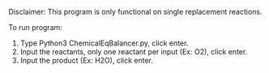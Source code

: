 Disclaimer: This program is only functional on single replacement reactions.

To run program:

1. Type Python3 ChemicalEqBalancer.py, click enter.
2. Input the reactants, only one reactant per input (Ex: O2), click enter.
3. Input the product (Ex: H2O), click enter.